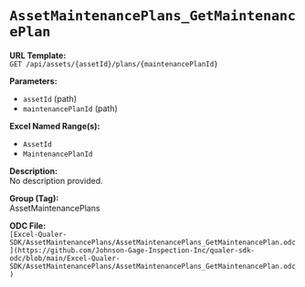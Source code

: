 # `AssetMaintenancePlans_GetMaintenancePlan`

**URL Template:**  
`GET /api/assets/{assetId}/plans/{maintenancePlanId}`

**Parameters:**  
- `assetId` (path)
- `maintenancePlanId` (path)

**Excel Named Range(s):**  
- `AssetId`
- `MaintenancePlanId`

**Description:**  
No description provided.

**Group (Tag):**  
AssetMaintenancePlans

**ODC File:**  
`[Excel-Qualer-SDK/AssetMaintenancePlans/AssetMaintenancePlans_GetMaintenancePlan.odc](https://github.com/Johnson-Gage-Inspection-Inc/qualer-sdk-odc/blob/main/Excel-Qualer-SDK/AssetMaintenancePlans/AssetMaintenancePlans_GetMaintenancePlan.odc)`
